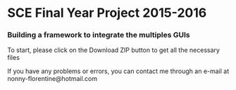 <h1>SCE Final Year Project 2015-2016</h1>
<h3>Building a framework to integrate the multiples GUIs</h3>
<p>To start, please click on the Download ZIP button to get all the necessary files</p>
<p>If you have any problems or errors, you can contact me through an e-mail at nonny-florentine@hotmail.com</p>
